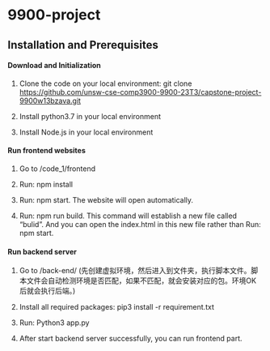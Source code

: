 # 9900-project

## Installation and Prerequisites 

#### Download and Initialization 

1. Clone the code on your local environment: git clone https://github.com/unsw-cse-comp3900-9900-23T3/capstone-project-9900w13bzava.git 

2. Install python3.7 in your local environment 

3. Install Node.js in your local environment 

 

#### Run frontend websites 

1. Go to /code_1/frontend 

2. Run: npm install 

3. Run: npm start. The website will open automatically. 

4. Run: npm run build. This command will establish a new file called “bulid”. And you can open the index.html in this new file rather than Run: npm start. 

 

#### Run backend server 

1. Go to /back-end/ (先创建虚拟环境，然后进入到文件夹，执行脚本文件。脚本文件会自动检测环境是否匹配，如果不匹配，就会安装对应的包。环境OK后就会执行后端。) 

2. Install all required packages: pip3 install -r requirement.txt 

3. Run: Python3 app.py 

4. After start backend server successfully, you can run frontend part. 

 